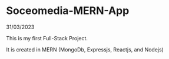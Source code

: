 # Soceomedia-MERN-App

31/03/2023 

This is my first Full-Stack Project.

It is created in MERN (MongoDb, Expressjs, Reactjs, and Nodejs)
